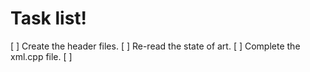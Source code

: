 # Task list!

[ ] Create the header files.
[ ] Re-read the state of art.
[ ] Complete the xml.cpp file.
[ ] 